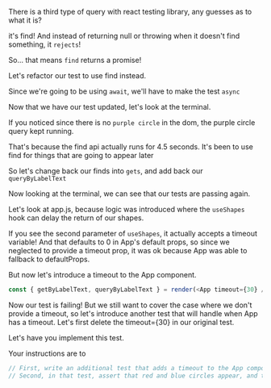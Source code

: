 There is a third type of query with react testing library, any guesses as to what it is?

it's find! And instead of returning null or throwing when it doesn't find something, it `rejects`!

So... that means `find` returns a promise!

Let's refactor our test to use find instead.

Since we're going to be using `await`, we'll have to make the test `async`

Now that we have our test updated, let's look at the terminal.

If you noticed since there is no `purple circle` in the dom, the purple circle query kept running.

That's because the find api actually runs for 4.5 seconds. It's been to use find for things that are going to appear later

So let's change back our finds into `gets`, and add back our `queryByLabelText`

Now looking at the terminal, we can see that our tests are passing again.

Let's look at app.js, because logic was introduced where the `useShapes` hook can delay the return of our shapes.

If you see the second parameter of `useShapes`, it actually accepts a timeout variable! And that defaults to 0 in App's
default props, so since we neglected to provide a timeout prop, it was ok because App was able to fallback to defaultProps.

But now let's introduce a timeout to the App component.

```js
const { getByLabelText, queryByLabelText } = render(<App timeout={30} />)
```

Now our test is failing! But we still want to cover the case where we don't provide a timeout, so let's introduce another
test that will handle when App has a timeout. Let's first delete the timeout={30} in our original test.

Let's have you implement this test.

Your instructions are to

```js
// First, write an additional test that adds a timeout to the App component of 30 ms.
// Second, in that test, assert that red and blue circles appear, and that there is no purple circle.
```
